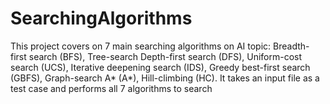 # SearchingAlgorithms
This project covers on 7 main searching algorithms on AI topic: Breadth-first search (BFS), Tree-search Depth-first search (DFS), Uniform-cost search (UCS), Iterative deepening search (IDS), Greedy best-first search (GBFS), Graph-search A* (A*), Hill-climbing (HC). It takes an input file as a test case and performs all 7 algorithms to search
